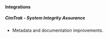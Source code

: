 
#### Integrations

##### CimTrak - System Integrity Assurance

- Metadata and documentation improvements.
